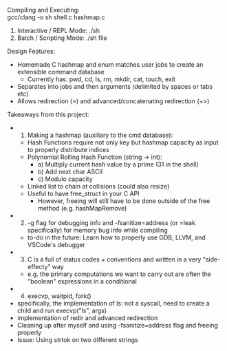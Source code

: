 Compiling and Executing:   
gcc/clang -o sh shell.c hashmap.c        
  1) Interactive / REPL Mode: ./sh   
  2) Batch / Scripting Mode: ./sh file   
     
Design Features:      
- Homemade C hashmap and enum matches user jobs to create an extensible command database  
    - Currently has: pwd, cd, ls, rm, mkdir, cat, touch, exit
- Separates into jobs and then arguments (delimited by spaces or tabs etc)  
- Allows redirection (>) and advanced/concatenating redirection (+>)

Takeaways from this project:  
- 1) Making a hashmap (auxiliary to the cmd database):
    - Hash Functions require not only key but hashmap capacity as input to properly distribute indices
    - Polynomial Rolling Hash Function (string -> int):
        - a) Multiply current hash value by a prime (31 in the shell)
        - b) Add next char ASCII
        - c) Modulo capacity
    - Linked list to chain at collisions (could also resize)
    - Useful to have free_struct in your C API
        - However, freeing will still have to be done outside of the free method (e.g. hashMapRemove)
- 2) -g flag for debugging info and -fsanitize=address (or =leak specifically) for memory bug info while compiling
    - to-do in the future: Learn how to properly use GDB, LLVM, and VSCode's debugger
- 3) C is a full of status codes + conventions and written in a very "side-effecty" way
    - e.g. the primary computations we want to carry out are often the "boolean" expressions in a conditional
- 4) execvp, waitpid, fork()    
- specifically, the implementation of ls: not a syscall, need to create a child and run execvp("ls", args)    
- implementation of redir and advanced redirection
- Cleaning up after myself and using -fsanitize=address flag and freeing properly
- Issue: Using strtok on two different strings
 
